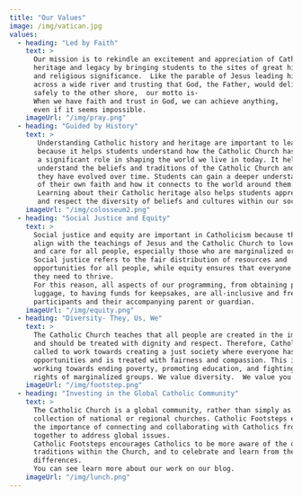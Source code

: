 ```yaml
---
title: "Our Values"
image: /img/vatican.jpg
values:
  - heading: "Led by Faith"
    text: >
      Our mission is to rekindle an excitement and appreciation of Catholic
      heritage and legacy by bringing students to the sites of great historical
      and religious significance.  Like the parable of Jesus leading his disciples
      across a wide river and trusting that God, the Father, would deliver them
      safely to the other shore,  our motto is- 
      When we have faith and trust in God, we can achieve anything,
      even if it seems impossible.
    imageUrl: "/img/pray.png"
  - heading: "Guided by History"
    text: >
       Understanding Catholic history and heritage are important to learn
       because it helps students understand how the Catholic Church has played
       a significant role in shaping the world we live in today. It helps them
       understand the beliefs and traditions of the Catholic Church and how 
       they have evolved over time. Students can gain a deeper understanding
       of their own faith and how it connects to the world around them. 
       Learning about their Catholic heritage also helps students appreciate
       and respect the diversity of beliefs and cultures within our society.
    imageUrl: "/img/colosseum2.png"
  - heading: "Social Justice and Equity"
    text: >
      Social justice and equity are important in Catholicism because they
      align with the teachings of Jesus and the Catholic Church to love 
      and care for all people, especially those who are marginalized or oppressed. 
      Social justice refers to the fair distribution of resources and 
      opportunities for all people, while equity ensures that everyone has what 
      they need to thrive. 
      For this reason, all aspects of our programming, from obtaining passports and 
      luggage, to having funds for keepsakes, are all-inclusive and free to student 
      participants and their accompanying parent or guardian.
    imageUrl: "/img/equity.png"
  - heading: "Diversity- They, Us, We"
    text: >
      The Catholic Church teaches that all people are created in the image of God 
      and should be treated with dignity and respect. Therefore, Catholics are 
      called to work towards creating a just society where everyone has equal 
      opportunities and is treated with fairness and compassion. This includes 
      working towards ending poverty, promoting education, and fighting for the 
      rights of marginalized groups. We value diversity.  We value you!
    imageUrl: "/img/footstep.png"
  - heading: "Investing in the Global Catholic Community"
    text: >
      The Catholic Church is a global community, rather than simply as a
      collection of national or regional churches. Catholic Footsteps emphasizes
      the importance of connecting and collaborating with Catholics from all over the world, and working
      together to address global issues. 
      Catholic Footsteps encourages Catholics to be more aware of the diverse cultures and
      traditions within the Church, and to celebrate and learn from the richness of these
      differences.
      You can see learn more about our work on our blog.
    imageUrl: "/img/lunch.png"
---
```

